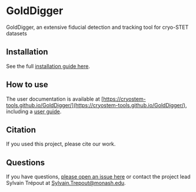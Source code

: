 # GoldDigger

GoldDigger, an extensive fiducial detection and tracking tool for cryo-STET datasets

## Installation

See the full [installation guide here](install.md).

## How to use

The user documentation is available at [https://cryostem-tools.github.io/GoldDigger/](https://cryostem-tools.github.io/GoldDigger/), including a [user guide](user_guide.md).

## Citation

If you used this project, please cite our work.

## Questions

If you have questions, [please open an issue here](https://github.com/CryoSTEM-tools/GoldDigger/issues) or contact the project lead Sylvain Trépout at Sylvain.Trepout@monash.edu.
